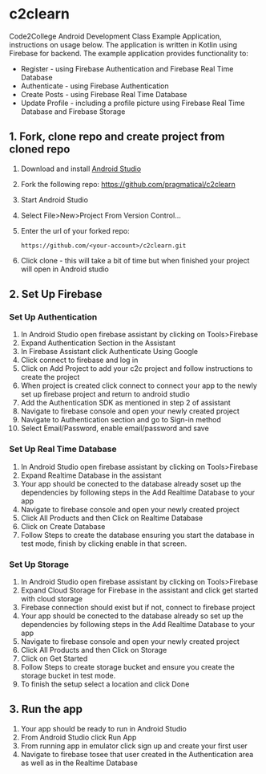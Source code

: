 # c2clearn

Code2College Android Development Class Example Application, instructions on usage below.  The application is written in Kotlin using Firebase for backend.  The example application provides functionality to:
- Register - using Firebase Authentication and Firebase Real Time Database
- Authenticate - using Firebase Authentication
- Create Posts - using Firebase Real Time Database
- Update Profile - including a profile picture using Firebase Real Time Database and Firebase Storage

## 1.  Fork, clone repo and create project from cloned repo
1. Download and install [Android Studio](https://developer.android.com/studio)
2. Fork the following repo: <https://github.com/pragmatical/c2clearn>
3. Start Android Studio
4. Select File>New>Project From Version Control...
5. Enter the url of your forked repo:
   
   ```
   https://github.com/<your-account>/c2clearn.git
   ```
6. Click clone - this will take a bit of time but when finished your project will open in Android studio

## 2.  Set Up Firebase

### Set Up Authentication

1. In Android Studio open firebase assistant by clicking on Tools>Firebase
2. Expand Authentication Section in the Assistant
3. In Firebase Assistant click Authenticate Using Google
4. Click connect to firebase and log in
5. Click on Add Project to add your c2c project and follow instructions to create the project
6. When project is created click connect to connect your app to the newly set up  firebase project and return to android studio
7. Add the Authentication SDK as mentioned in step 2 of  assistant
8. Navigate to firebase console and open your newly created project
9. Navigate to Authentication section and go to Sign-in method
10. Select Email/Password, enable email/password and save

### Set Up Real Time Database

1. In Android Studio open firebase assistant by clicking on Tools>Firebase
2. Expand Realtime Database in the assistant
3. Your app should be conected to the database already soset up the dependencies by following steps in the Add Realtime Database to your app
4. Navigate to firebase console and open your newly created project
5. Click All Products and then Click on Realtime Database
6. Click on Create Database
7. Follow Steps to create the database ensuring you start the database in test mode, finish by clicking enable in that screen.

### Set Up Storage

1. In Android Studio open firebase assistant by clicking on Tools>Firebase
2. Expand Cloud Storage for Firebase in the assistant and click get started with cloud storage
3. Firebase connection should exist but if not, connect to firebase project
4. Your app should be conected to the database already so set up the dependencies by following steps in the Add Realtime Database to your app
5. Navigate to firebase console and open your newly created project
6. Click All Products and then Click on Storage
7. Click on Get Started 
8. Follow Steps to create storage bucket and ensure you create the storage bucket in test mode.
9. To finish the setup select a location and click Done

## 3.  Run the app

1. Your app should be ready to run in Android Studio
2. From Android Studio click Run App
3. From running app in emulator click sign up and create your first user
4. Navigate to firebase tosee that user created in the Authentication area as well as in the Realtime Database
    

